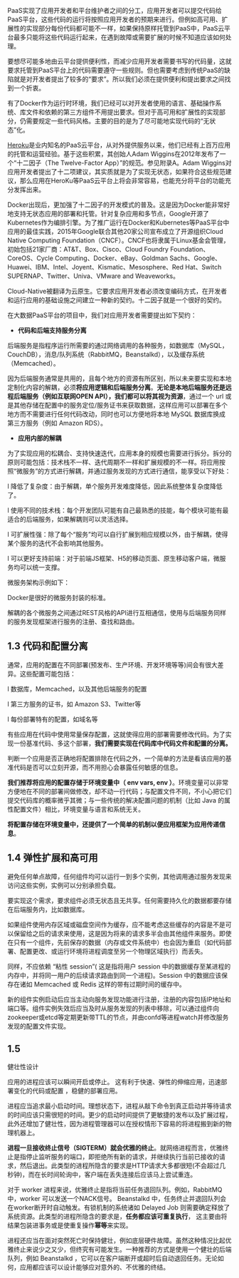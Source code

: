 PaaS实现了应用开发者和平台维护者之间的分工，应用开发者可以提交代码给PaaS平台，这些代码的运行将按照应用开发者的预期来进行。但例如高可用、扩展性的实现部分每份代码都可能不一样，如果保持原样托管到PaaS中，PaaS云平台最多只能将这些代码运行起来，在遇到故障或需要扩展的时候不知道应该如何处理。

要想尽可能多地由云平台提供便利性，而减少应用开发者需要书写的代码量，这就要求托管到PaaS平台上的代码需要遵守一些规则。但也需要考虑到传统PaaS的缺陷就是对开发者提出了较多的“要求”。所以我们必须在提供便利和提出要求之间找到一个折衷。

有了Docker作为运行时环境，我们已经可以对开发者使用的语言、基础操作系统、库文件和依赖的第三方组件不用提出要求。但对于高可用和扩展性的实现部分，仍需要规定一些代码风格。主要的目的是为了尽可能地实现代码的“无状态”化。

[Heroku](http://www.heroku.com/)是业内知名的PaaS云平台，从对外提供服务以来，他们已经有上百万应用的托管和运营经验。基于这些积累，其创始人Adam Wiggins在2012年发布了一个“十二因子（The Twelve-Factor App）”的规范。参见附录A。Adam Wiggins对应用开发者提出了十二项建议，其实质就是为了实现无状态，如果符合这些规范建议，那么应用在HeroKu等PaaS云平台上将会非常容易，也能充分将平台的功能充分发挥出来。

Docker出现后，更加强了十二因子的开发模式的普及。这是因为Docker能非常好地支持无状态应用的部署和托管。针对复杂应用和多节点，Google开源了Kubernetes作为编排引擎。为了推广运行在Docker和Kubernetes等PaaS平台中应用的最佳实践，2015年Google联合其他20家公司宣布成立了开源组织Cloud Native Computing Foundation（CNCF）。CNCF也将隶属于Linux基金会管理，初始包括21家厂商：AT&T、Box、Cisco、Cloud Foundry Foundation、CoreOS、Cycle Computing、Docker、eBay、Goldman Sachs、Google、Huawei、IBM、Intel、Joyent、Kismatic、Mesosphere、Red Hat、Switch SUPERNAP、Twitter、Univa、VMware and Weaveworks。

Cloud-Native被翻译为云原生。它要求应用开发者必须改变编码方式，在开发者和运行应用的基础设施之间建立一种新的契约。十二因子就是一个很好的契约。

在大数据PaaS平台的项目中，我们对应用开发者需要提出如下契约：

* **代码和后端支持服务分离**

后端服务是指程序运行所需要的通过网络调用的各种服务，如数据库（MySQL，CouchDB），消息\/队列系统（RabbitMQ，Beanstalkd），以及缓存系统（Memcached）。

因为后端服务通常是共用的，且每个地方的资源有所区别，所以未来要实现和本地定制化内容的解耦，必须**将应用逻辑和后端服务分离**。**无论是本地后端服务还是远程后端服务（例如互联网OPEN API），我们都可以将其视为资源**，通过一个 url 或是其他存储在配置中的服务定位\/服务证书来获取数据，这样应用可以部署在多个地方而不需要进行任何代码改动，同时也可以方便地将本地 MySQL 数据库换成第三方服务（例如 Amazon RDS）。

* **应用内部的解耦**

为了实现应用的松耦合、支持快速迭代，应用本身的规模也需要进行拆分。拆分的原则可能包括：技术栈不一样、迭代周期不一样和扩展规模的不一样。将应用按照“微服务”的方式进行解耦，并通过服务发现的方式进行通信，能享受以下好处：

l  降低了复杂度：由于解耦，单个服务开发难度降低，因此系统整体复杂度降低了。

l  使用不同的技术栈：每个开发团队可能有自己最熟悉的技能，每个模块可能有最适合的后端服务，如果解耦则可以灵活选择。

l  可扩展性强：除了每个“服务”均可以自行扩展到相应规模以外，由于解耦，使得某个服务的迭代不会影响其他服务。

l  可以更好支持前端：对于前端JS框架、H5的移动页面、原生移动客户端，微服务均可以统一支撑。

微服务架构示例如下：

Docker是很好的微服务封装的标准。

解耦的各个微服务之间通过REST风格的API进行互相通信，使用与后端服务同样的服务发现框架进行服务的注册、查找和路由。

## 1.3    代码和配置分离

通常，应用的配置在不同部署\(预发布、生产环境、开发环境等等\)间会有很大差异。这些配置可能包括：

l  数据库，Memcached，以及其他后端服务的配置

l  第三方服务的证书，如 Amazon S3、Twitter等

l  每份部署特有的配置，如域名等

有些应用在代码中使用常量保存配置，这就使得应用的部署需要修改代码。为了实现一份基准代码、多这个部署，**我们需要实现在代码库中代码文件和配置的分离。**

判断一个应用是否正确地将配置排除在代码之外，一个简单的方法是看该应用的基准代码是否可以立刻开源，而不用担心会暴露任何敏感的信息。

**我们推荐将应用的配置存储于环境变量中（ env
vars, env ）**。环境变量可以非常方便地在不同的部署间做修改，却不动一行代码；与配置文件不同，不小心把它们提交代码库的概率微乎其微；与一些传统的解决配置问题的机制（比如 Java 的属性配置文件）相比，环境变量与语言和系统无关。

**将配置存储在环境变量中，还提供了一个简单的机制以便应用框架为应用传递信息**。

## 1.4    弹性扩展和高可用

避免任何单点故障，任何组件均可以运行一到多个实例，其他调用通过服务发现来访问这些实例，实例可以分别承担负载。

要实现这个需求，要求组件必须无状态且无共享。任何需要持久化的数据都要存储在后端服务内，比如数据库。

如果组件使用内存区域或磁盘空间作为缓存，应不能考虑这些缓存的内容是不是可以保留给之后的请求来使用，这是因为将来的请求多半会由其他组件来服务。即使在只有一个组件，先前保存的数据（内存或文件系统中）也会因为重启（如代码部署、配置更改、或运行环境将进程调度至另一个物理区域执行）而丢失。

同样，不应依赖 “粘性 session”\( 这是指将用户 session 中的数据缓存至某进程的内存中，并将同一用户的后续请求路由到同一个进程\)。Session 中的数据应该保存在诸如 Memcached 或 Redis 这样的带有过期时间的缓存中。

新的组件实例启动后应当主动向服务发现功能进行注册，注册的内容包括IP地址和端口等。组件实例失效后应当及时从服务发现的列表中移除，可以通过组件向zookeeper或etcd等定期更新带TTL的节点，并由confd等进程watch并修改服务发现的配置文件实现。

## 1.5

健壮性设计

应用的进程应该可以瞬间开启或停止。
这有利于快速、弹性的伸缩应用，迅速部署变化的代码或配置 ，稳健的部署应用。

进程应当追求最小启动时间。理想状态下，进程从敲下命令到真正启动并等待请求的时间应该只需很短的时间。更少的启动时间提供了更敏捷的发布以及扩展过程，此外还增加了健壮性，因为进程管理器可以在授权情形下容易的将进程搬到新的物理机器上。

**进程一旦接收终止信号（SIGTERM）就会优雅的终止**。就网络进程而言，优雅终止是指停止监听服务的端口，即拒绝所有新的请求，并继续执行当前已接收的请求，然后退出。此类型的进程所隐含的要求是HTTP请求大多都很短\(不会超过几秒钟\)，而在长时间轮询中，客户端在丢失连接后应该马上尝试重连。

对于 worker 进程来说，优雅终止是指将当前任务退回队列。例如，RabbitMQ 中，worker 可以发送一个NACK信号。
Beanstalkd 中，任务终止并退回队列会在worker断开时自动触发。有锁机制的系统诸如 Delayed Job 则需要确定释放了系统资源。此类型的进程所隐含的要求是，**任务都应该可重复执行**， 这主要由将结果包装进事务或是使重复操作**幂等**来实现。

进程还应当在面对突然死亡时保持健壮，例如底层硬件故障。虽然这种情况比起优雅终止来说少之又少，但终究有可能发生。一种推荐的方式是使用一个健壮的后端队列，例如 Beanstalkd ，它可以在客户端断开或超时后自动退回任务。无论如何，应用都应该可以设计能够应对意外的、不优雅的终结。

